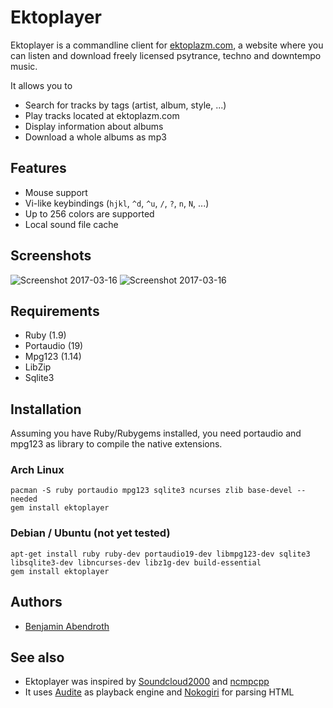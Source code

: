 # Ektoplayer

Ektoplayer is a commandline client for [ektoplazm.com](http://www.ektoplazm.com), a website where you can listen and download freely licensed psytrance, techno and downtempo music. 

It allows you to
  * Search for tracks by tags (artist, album, style, ...)
  * Play tracks located at ektoplazm.com
  * Display information about albums
  * Download a whole albums as mp3

## Features

  * Mouse support
  * Vi-like keybindings (`hjkl`, `^d`, `^u`, `/`, `?`, `n`, `N`, ...)
  * Up to 256 colors are supported
  * Local sound file cache

## Screenshots

![Screenshot 2017-03-16](http://pixelbanane.de/yafu/118231024/ekto1.png)
![Screenshot 2017-03-16](http://pixelbanane.de/yafu/324630271/ekto2.png)

## Requirements

  * Ruby (1.9)
  * Portaudio (19)
  * Mpg123 (1.14)
  * LibZip
  * Sqlite3 

## Installation

Assuming you have Ruby/Rubygems installed, you need portaudio and mpg123 as
library to compile the native extensions.

### Arch Linux

    pacman -S ruby portaudio mpg123 sqlite3 ncurses zlib base-devel --needed
    gem install ektoplayer

### Debian / Ubuntu (not yet tested)

    apt-get install ruby ruby-dev portaudio19-dev libmpg123-dev sqlite3 libsqlite3-dev libncurses-dev libz1g-dev build-essential
    gem install ektoplayer

## Authors

  * [Benjamin Abendroth](https://github.com/braph)

## See also

  * Ektoplayer was inspired by [Soundcloud2000](https://github.com/grobie/soundcloud2000) and [ncmpcpp](https://github.com/arybczak/ncmpcpp)
  * It uses [Audite](https://github.com/georgi/audite) as playback engine and [Nokogiri](http://www.nokogiri.org/) for parsing HTML
